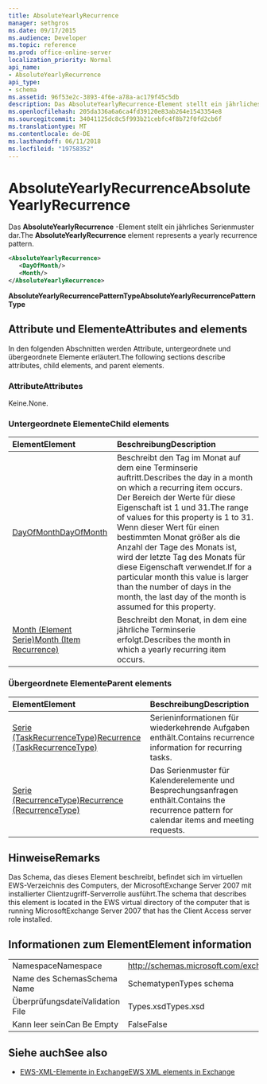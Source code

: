 ```yaml
---
title: AbsoluteYearlyRecurrence
manager: sethgros
ms.date: 09/17/2015
ms.audience: Developer
ms.topic: reference
ms.prod: office-online-server
localization_priority: Normal
api_name:
- AbsoluteYearlyRecurrence
api_type:
- schema
ms.assetid: 96f53e2c-3893-4f6e-a78a-ac179f45c5db
description: Das AbsoluteYearlyRecurrence-Element stellt ein jährliches Serienmuster dar.
ms.openlocfilehash: 205da336a6a6ca4fd39120e83ab264e1543354e8
ms.sourcegitcommit: 34041125dc8c5f993b21cebfc4f8b72f0fd2cb6f
ms.translationtype: MT
ms.contentlocale: de-DE
ms.lasthandoff: 06/11/2018
ms.locfileid: "19758352"
---
```

# <a name="absoluteyearlyrecurrence"></a><span data-ttu-id="cd4bc-103">AbsoluteYearlyRecurrence</span><span class="sxs-lookup"><span data-stu-id="cd4bc-103">AbsoluteYearlyRecurrence</span></span>

<span data-ttu-id="cd4bc-104">Das **AbsoluteYearlyRecurrence** -Element stellt ein jährliches Serienmuster dar.</span><span class="sxs-lookup"><span data-stu-id="cd4bc-104">The **AbsoluteYearlyRecurrence** element represents a yearly recurrence pattern.</span></span> 
  
```xml
<AbsoluteYearlyRecurrence>
   <DayOfMonth/>
   <Month/>
</AbsoluteYearlyRecurrence>
```

 <span data-ttu-id="cd4bc-105">**AbsoluteYearlyRecurrencePatternType**</span><span class="sxs-lookup"><span data-stu-id="cd4bc-105">**AbsoluteYearlyRecurrencePatternType**</span></span>
## <a name="attributes-and-elements"></a><span data-ttu-id="cd4bc-106">Attribute und Elemente</span><span class="sxs-lookup"><span data-stu-id="cd4bc-106">Attributes and elements</span></span>

<span data-ttu-id="cd4bc-107">In den folgenden Abschnitten werden Attribute, untergeordnete und übergeordnete Elemente erläutert.</span><span class="sxs-lookup"><span data-stu-id="cd4bc-107">The following sections describe attributes, child elements, and parent elements.</span></span>
  
### <a name="attributes"></a><span data-ttu-id="cd4bc-108">Attribute</span><span class="sxs-lookup"><span data-stu-id="cd4bc-108">Attributes</span></span>

<span data-ttu-id="cd4bc-109">Keine.</span><span class="sxs-lookup"><span data-stu-id="cd4bc-109">None.</span></span>
  
### <a name="child-elements"></a><span data-ttu-id="cd4bc-110">Untergeordnete Elemente</span><span class="sxs-lookup"><span data-stu-id="cd4bc-110">Child elements</span></span>

|<span data-ttu-id="cd4bc-111">**Element**</span><span class="sxs-lookup"><span data-stu-id="cd4bc-111">**Element**</span></span>|<span data-ttu-id="cd4bc-112">**Beschreibung**</span><span class="sxs-lookup"><span data-stu-id="cd4bc-112">**Description**</span></span>|
|:-----|:-----|
|[<span data-ttu-id="cd4bc-113">DayOfMonth</span><span class="sxs-lookup"><span data-stu-id="cd4bc-113">DayOfMonth</span></span>](dayofmonth.md) <br/> |<span data-ttu-id="cd4bc-114">Beschreibt den Tag im Monat auf dem eine Terminserie auftritt.</span><span class="sxs-lookup"><span data-stu-id="cd4bc-114">Describes the day in a month on which a recurring item occurs.</span></span> <span data-ttu-id="cd4bc-115">Der Bereich der Werte für diese Eigenschaft ist 1 und 31.</span><span class="sxs-lookup"><span data-stu-id="cd4bc-115">The range of values for this property is 1 to 31.</span></span> <span data-ttu-id="cd4bc-116">Wenn dieser Wert für einen bestimmten Monat größer als die Anzahl der Tage des Monats ist, wird der letzte Tag des Monats für diese Eigenschaft verwendet.</span><span class="sxs-lookup"><span data-stu-id="cd4bc-116">If for a particular month this value is larger than the number of days in the month, the last day of the month is assumed for this property.</span></span>  <br/> |
|[<span data-ttu-id="cd4bc-117">Month (Element Serie)</span><span class="sxs-lookup"><span data-stu-id="cd4bc-117">Month (Item Recurrence)</span></span>](month-item-recurrence.md) <br/> |<span data-ttu-id="cd4bc-118">Beschreibt den Monat, in dem eine jährliche Terminserie erfolgt.</span><span class="sxs-lookup"><span data-stu-id="cd4bc-118">Describes the month in which a yearly recurring item occurs.</span></span>  <br/> |
   
### <a name="parent-elements"></a><span data-ttu-id="cd4bc-119">Übergeordnete Elemente</span><span class="sxs-lookup"><span data-stu-id="cd4bc-119">Parent elements</span></span>

|<span data-ttu-id="cd4bc-120">**Element**</span><span class="sxs-lookup"><span data-stu-id="cd4bc-120">**Element**</span></span>|<span data-ttu-id="cd4bc-121">**Beschreibung**</span><span class="sxs-lookup"><span data-stu-id="cd4bc-121">**Description**</span></span>|
|:-----|:-----|
|[<span data-ttu-id="cd4bc-122">Serie (TaskRecurrenceType)</span><span class="sxs-lookup"><span data-stu-id="cd4bc-122">Recurrence (TaskRecurrenceType)</span></span>](recurrence-taskrecurrencetype.md) <br/> |<span data-ttu-id="cd4bc-123">Serieninformationen für wiederkehrende Aufgaben enthält.</span><span class="sxs-lookup"><span data-stu-id="cd4bc-123">Contains recurrence information for recurring tasks.</span></span>  <br/> |
|[<span data-ttu-id="cd4bc-124">Serie (RecurrenceType)</span><span class="sxs-lookup"><span data-stu-id="cd4bc-124">Recurrence (RecurrenceType)</span></span>](recurrence-recurrencetype.md) <br/> |<span data-ttu-id="cd4bc-125">Das Serienmuster für Kalenderelemente und Besprechungsanfragen enthält.</span><span class="sxs-lookup"><span data-stu-id="cd4bc-125">Contains the recurrence pattern for calendar items and meeting requests.</span></span>  <br/> |
   
## <a name="remarks"></a><span data-ttu-id="cd4bc-126">Hinweise</span><span class="sxs-lookup"><span data-stu-id="cd4bc-126">Remarks</span></span>

<span data-ttu-id="cd4bc-127">Das Schema, das dieses Element beschreibt, befindet sich im virtuellen EWS-Verzeichnis des Computers, der MicrosoftExchange Server 2007 mit installierter Clientzugriff-Serverrolle ausführt.</span><span class="sxs-lookup"><span data-stu-id="cd4bc-127">The schema that describes this element is located in the EWS virtual directory of the computer that is running MicrosoftExchange Server 2007 that has the Client Access server role installed.</span></span>
  
## <a name="element-information"></a><span data-ttu-id="cd4bc-128">Informationen zum Element</span><span class="sxs-lookup"><span data-stu-id="cd4bc-128">Element information</span></span>

|||
|:-----|:-----|
|<span data-ttu-id="cd4bc-129">Namespace</span><span class="sxs-lookup"><span data-stu-id="cd4bc-129">Namespace</span></span>  <br/> |http://schemas.microsoft.com/exchange/services/2006/types  <br/> |
|<span data-ttu-id="cd4bc-130">Name des Schemas</span><span class="sxs-lookup"><span data-stu-id="cd4bc-130">Schema Name</span></span>  <br/> |<span data-ttu-id="cd4bc-131">Schematypen</span><span class="sxs-lookup"><span data-stu-id="cd4bc-131">Types schema</span></span>  <br/> |
|<span data-ttu-id="cd4bc-132">Überprüfungsdatei</span><span class="sxs-lookup"><span data-stu-id="cd4bc-132">Validation File</span></span>  <br/> |<span data-ttu-id="cd4bc-133">Types.xsd</span><span class="sxs-lookup"><span data-stu-id="cd4bc-133">Types.xsd</span></span>  <br/> |
|<span data-ttu-id="cd4bc-134">Kann leer sein</span><span class="sxs-lookup"><span data-stu-id="cd4bc-134">Can Be Empty</span></span>  <br/> |<span data-ttu-id="cd4bc-135">False</span><span class="sxs-lookup"><span data-stu-id="cd4bc-135">False</span></span>  <br/> |
   
## <a name="see-also"></a><span data-ttu-id="cd4bc-136">Siehe auch</span><span class="sxs-lookup"><span data-stu-id="cd4bc-136">See also</span></span>

- [<span data-ttu-id="cd4bc-137">EWS-XML-Elemente in Exchange</span><span class="sxs-lookup"><span data-stu-id="cd4bc-137">EWS XML elements in Exchange</span></span>](ews-xml-elements-in-exchange.md)

